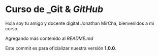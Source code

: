 # Curso de _Git & _GitHub_

Hola soy tu amigo y docente digital Jonathan MirCha, bienvenidos a mi curso.

Agregando más contenido al _README.md_

Este commit es para oficializar nuestra versión **1.0.0**.
